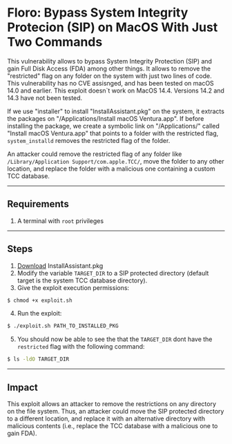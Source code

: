# Floro: Bypass System Integrity Protecion (SIP) on MacOS With Just Two Commands
This vulnerability allows to bypass System Integrity Protection (SIP) and gain Full Disk Access (FDA) among other things. It allows to remove the "restricted" flag on any folder on the system with just two lines of code. This vulnerability has no CVE assisnged, and has been tested on macOS 14.0 and earlier. This exploit doesn`t work on MacOS 14.4. Versions 14.2 and 14.3 have not been tested.

If we use "installer" to install "InstallAssistant.pkg" on the system, it extracts the packages on "/Applications/Install macOS Ventura.app". If before installing the package, we create a symbolic link on "/Applications/" called "Install macOS Ventura.app" that points to a folder with the restricted flag, `system_installd` removes the restricted flag of the folder.

An attacker could remove the restricted flag of any folder like `/Library/Application Support/com.apple.TCC/`, move the folder to any other location, and replace the folder with a malicious one containing a custom TCC database.

---
## Requirements
1. A terminal with `root` privileges

---
## Steps
1. [Download](https://mrmacintosh.com/macos-ventura-13-full-installer-database-download-directly-from-apple/) InstallAssistant.pkg
2. Modify the variable `TARGET_DIR` to a SIP protected directory (default target is the system TCC database directory).
3. Give the exploit execution permissions:
```sh
$ chmod +x exploit.sh
```
4. Run the exploit:
```sh
$ ./exploit.sh PATH_TO_INSTALLED_PKG
```
5. You should now be able to see the that the `TARGET_DIR` dont have the `restricted` flag with the following command:
```sh
$ ls -ldO TARGET_DIR
```

---
## Impact
This exploit allows an attacker to remove the restrictions on any directory on the file system. Thus, an attacker could move the SIP protected directory to a different location, and replace it with an alternative directory with malicious contents (i.e., replace the TCC database with a malicious one to gain FDA).
